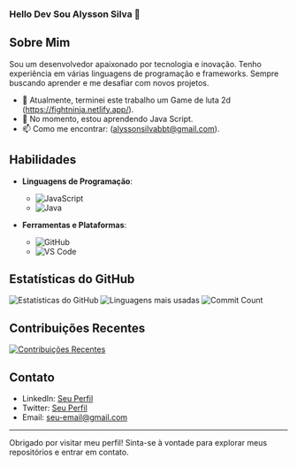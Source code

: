 ### Hello Dev Sou Alysson Silva 👋

## Sobre Mim

Sou um desenvolvedor apaixonado por tecnologia e inovação. Tenho experiência em várias linguagens de programação e frameworks. Sempre buscando aprender e me desafiar com novos projetos.

- 🔭 Atualmente, terminei este trabalho um Game de luta 2d (https://fightninja.netlify.app/).
- 🌱 No momento, estou aprendendo Java Script.
- 📫 Como me encontrar: (alyssonsilvabbt@gmail.com).


## Habilidades

- **Linguagens de Programação**: 
  - ![JavaScript](https://img.shields.io/badge/-JavaScript-F7DF1E?style=flat-square&logo=javascript&logoColor=black)
  - ![Java](https://img.shields.io/badge/-Java-007396?style=flat-square&logo=java&logoColor=white)



- **Ferramentas e Plataformas**: 
  - ![GitHub](https://img.shields.io/badge/-GitHub-181717?style=flat-square&logo=github&logoColor=white)
  - ![VS Code](https://img.shields.io/badge/-VS%20Code-007ACC?style=flat-square&logo=visual-studio-code&logoColor=white)
  



## Estatísticas do GitHub

![Estatísticas do GitHub](https://github-readme-stats.vercel.app/api?username=AlyssonSilvahub&show_icons=true&theme=radical)
![Linguagens mais usadas](https://github-readme-stats.vercel.app/api/top-langs/?username=AlyssonSilvahub&layout=compact&theme=radical)
![Commit Count](https://komarev.com/ghpvc/?username=AlyssonSilvahub&label=Commits&color=blue&style=flat-square)

## Contribuições Recentes

[![Contribuições Recentes](https://github-readme-streak-stats.herokuapp.com/?user=AlyssonSilvahub&theme=radical)](https://github.com/seu-usuario)

## Contato

- LinkedIn: [Seu Perfil](https://www.linkedin.com/in/seu-perfil)
- Twitter: [Seu Perfil](https://twitter.com/seu-perfil)
- Email: [seu-email@gmail.com](mailto:seu-email@gmail.com)

---

Obrigado por visitar meu perfil! Sinta-se à vontade para explorar meus repositórios e entrar em contato.

  
